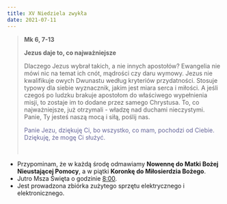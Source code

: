 ```yaml
---
title: XV Niedziela zwykła
date: 2021-07-11
---
```


> **Mk 6, 7-13**
>
> **Jezus daje to, co najważniejsze**
>
> Dlaczego Jezus wybrał takich, a nie innych apostołów? Ewangelia nie mówi nic na temat ich cnót, mądrości czy daru wymowy. Jezus nie kwalifikuje owych Dwunastu według kryteriów przydatności. Stosuje typowy dla siebie wyznacznik, jakim jest miara serca i miłości. A jeśli czegoś po ludzku brakuje apostołom do właściwego wypełnienia misji, to zostaje im to dodane przez samego Chrystusa. To, co najważniejsze, już otrzymali - władzę nad duchami nieczystymi. Panie, Ty jesteś naszą mocą i siłą, poślij nas.
>
> <span style="color: #666699;">Panie Jezu, dziękuję Ci, bo wszystko, co mam, pochodzi od Ciebie. Dziękuję, że mogę Ci służyć. </span>
>
> &nbsp;

- Przypominam, że w każdą środę odmawiamy **Nowennę do Matki Bożej Nieustającej Pomocy**, a w piątki **Koronkę do Miłosierdzia Bożego**.
- Jutro Msza Święta o godzinie <u>8:00</u>.
- Jest prowadzona zbiórka zużytego sprzętu elektrycznego i elektronicznego.
